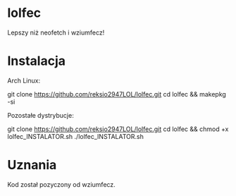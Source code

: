 # lolfec
Lepszy niż neofetch i wziumfecz!

# Instalacja

Arch Linux: 

git clone https://github.com/reksio2947LOL/lolfec.git
cd lolfec && makepkg -si

Pozostałe dystrybucje:

git clone https://github.com/reksio2947LOL/lolfec.git
cd lolfec && chmod +x lolfec_INSTALATOR.sh
./lolfec_INSTALATOR.sh

# Uznania

Kod został pozyczony od wziumfecz.
